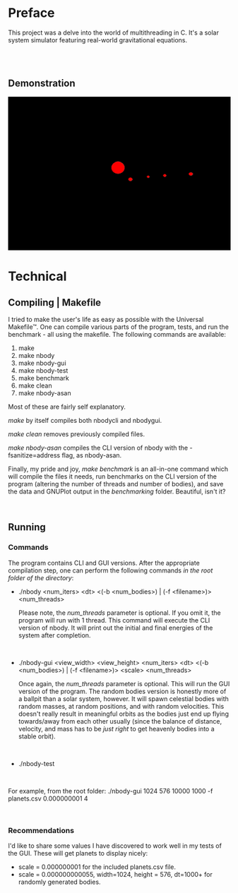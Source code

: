 # Preface
This project was a delve into the world of multithreading in C. It's a solar system simulator featuring real-world gravitational equations. 

<br>
<br>

## Demonstration
![](./gifs/orbits.gif)

# Technical
## Compiling | Makefile
I tried to make the user's life as easy as possible with the Universal Makefile™. One can compile various parts of the program, tests, and run the benchmark - all using the makefile. The following commands are available:

1. make 
2. make nbody
3. make nbody-gui
4. make nbody-test
5. make benchmark
6. make clean
7. make nbody-asan

Most of these are fairly self explanatory. 

*make* by itself compiles both nbodycli and nbodygui. 

*make clean* removes previously compiled files. 

*make nbody-asan* compiles the CLI version of nbody with the -fsanitize=address flag, as nbody-asan.

Finally, my pride and joy, *make benchmark* is an all-in-one command which will compile the files it needs, run benchmarks on the CLI version of the program (altering the number of threads and number of bodies), and save the data and GNUPlot output in the *benchmarking* folder. Beautiful, isn't it?

<br>

## Running
### Commands
The program contains CLI and GUI versions. After the appropriate compilation step, one can perform the following commands *in the root folder of the directory*:

* ./nbody &lt;num_iters&gt; &lt;dt&gt; &lt;(-b &lt;num_bodies&gt;) | (-f &lt;filename&gt;)&gt; &lt;num_threads&gt;

    Please note, the *num_threads* parameter is optional. If you omit it, the program will run with 1 thread. This command will execute the CLI version of nbody. It will print out the initial and final energies of the system after completion. 

<br>

* ./nbody-gui &lt;view_width&gt; &lt;view_height&gt; &lt;num_iters&gt; &lt;dt&gt; &lt;(-b &lt;num_bodies&gt;) | (-f &lt;filename&gt;)&gt; &lt;scale&gt; &lt;num_threads&gt;

    Once again, the *num_threads* parameter is optional. This will run the GUI version of the program. The random bodies version is honestly more of a ballpit than a solar system, however. It will spawn celestial bodies with random masses, at random positions, and with random velocities. This doesn't really result in meaningful orbits as the bodies just end up flying towards/away from each other usually (since the balance of distance, velocity, and mass has to be *just right* to get heavenly bodies into a stable orbit).

<br>

* ./nbody-test

<br>

For example, from the root folder: ./nbody-gui 1024 576 10000 1000 -f planets.csv 0.000000001 4

<br>

### Recommendations
I'd like to share some values I have discovered to work well in my tests of the GUI. These will get planets to display nicely:

* scale = 0.000000001 for the included planets.csv file. 
* scale = 0.000000000055, width=1024, height = 576, dt=1000+ for randomly generated bodies.

<br>
<br>